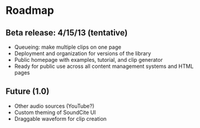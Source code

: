 # Roadmap

## Beta release: 4/15/13 (tentative)

* Queueing: make multiple clips on one page
* Deployment and organization for versions of the library
* Public homepage with examples, tutorial, and clip generator
* Ready for public use across all content management systems and HTML pages

## Future (1.0)

* Other audio sources (YouTube?)
* Custom theming of SoundCite UI
* Draggable waveform for clip creation
